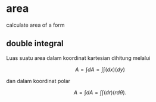 # area
calculate area of a form


## double integral
Luas suatu area dalam koordinat kartesian dihitung melalui

$$\tag{1}
A = \int dA = \int \int (dx) (dy)
$$

dan dalam koordinat polar

$$\tag{2}
A = \int dA = \int \int (dr) (r d\theta).
$$